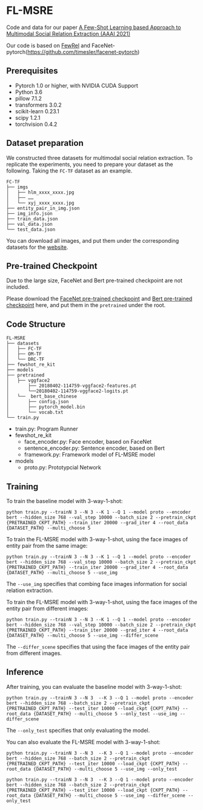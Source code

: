 # FL-MSRE

Code and data for our paper [A Few-Shot Learning based Approach to Multimodal Social Relation Extraction (AAAI 2021)]()

Our code is based on [FewRel](https://github.com/thunlp/FewRel) and FaceNet-pytorch(https://github.com/timesler/facenet-pytorch)

## Prerequisites

- Pytorch 1.0 or higher, with NVIDIA CUDA Support
- Python 3.6
- pillow 7.1.2
- transformers 3.0.2
- scikit-learn  0.23.1
- scipy  1.2.1
- torchvision  0.4.2

## Dataset preparation

We constructed three datasets for multimodal social relation extraction. To replicate the experiments, you need to prepare your dataset as the following. Taking the `FC-TF` dataset as an example.

```
FC-TF
├── imgs
│   ├── hlm_xxxx_xxxx.jpg
│   ├── ……
│   └── xyj_xxxx_xxxx.jpg
├── entity_pair_in_img.json
├── img_info.json
├── train_data.json
├── val_data.json
└── test_data.json
```

You can download all images, and put them under the corresponding datasets for the [website](https://drive.google.com/file/d/1myHcRDA71LFwIIGhm5Fg_idgZHezA93O/view?usp=sharing).

## Pre-trained Checkpoint

Due to the large size, FaceNet and Bert pre-trained checkpoint are not included.

Please download the [FaceNet pre-trained checkpoint](https://drive.google.com/uc?export=download&id=1TDZVEBudGaEd5POR5X4ZsMvdsh1h68T1) and [Bert pre-trained checkpoint]() here, and put them in the `pretrained` under the root.

## Code Structure
```
FL-MSRE
├── datasets
│   ├── FC-TF
│   ├── OM-TF
│   └── DRC-TF
├── fewshot_re_kit
├── models
├── pretrained
│   ├── vggface2
│   	├── 20180402-114759-vggface2-features.pt
│   	└──20180402-114759-vggface2-logits.pt
│   └──  bert_base_chinese
│   	├── config.json
│   	├── pytorch_model.bin
│   	└── vocab.txt
└── train.py
```


- train.py: Program Runner
- fewshot_re_kit
  - face_encoder.py: Face encoder, based on FaceNet
  - sentence_encoder.py: Sentence encoder, based on Bert
  - framework.py: Framework model of FL-MSRE model
- models
  - proto.py: Prototypcial Network

## Training

To train the baseline model with 3-way-1-shot:

```shell
python train.py --trainN 3 --N 3 --K 1 --Q 1 --model proto --encoder bert --hidden_size 768 --val_step 10000 --batch_size 2 --pretrain_ckpt {PRETRAINED_CKPT_PATH} --train_iter 20000 --grad_iter 4 --root_data {DATASET_PATH} --multi_choose 5
```

To train the FL-MSRE model with 3-way-1-shot, using the face images of entity pair from the same image:

```shell
python train.py --trainN 3 --N 3 --K 1 --Q 1 --model proto --encoder bert --hidden_size 768 --val_step 10000 --batch_size 2 --pretrain_ckpt {PRETRAINED_CKPT_PATH} --train_iter 20000 --grad_iter 4 --root_data {DATASET_PATH} --multi_choose 5 --use_img
```

The `--use_img` specifies that combing face images information for social relation extraction.

To train the FL-MSRE model with 3-way-1-shot, using the face images of the entity pair from different images:

```shell
python train.py --trainN 3 --N 3 --K 1 --Q 1 --model proto --encoder bert --hidden_size 768 --val_step 10000 --batch_size 2 --pretrain_ckpt {PRETRAINED_CKPT_PATH} --train_iter 20000 --grad_iter 4 --root_data {DATASET_PATH} --multi_choose 5 --use_img --differ_scene
```

The `--differ_scene` specifies that using the face images of  the entity pair from different images.

## Inference

After training, you can evaluate the baseline model with 3-way-1-shot:

```shell
python train.py --trainN 3 --N 3  --K 3 --Q 1 --model proto --encoder bert --hidden_size 768 --batch_size 2 --pretrain_ckpt {PRETRAINED_CKPT_PATH} --test_iter 10000 --load_ckpt {CKPT_PATH} --root_data {DATASET_PATH} --multi_choose 5 --only_test --use_img --differ_scene
```

The `--only_test` specifies that only evaluating the model.

You can also evaluate the FL-MSRE model with 3-way-1-shot:

```shell
python train.py --trainN 3 --N 3  --K 3 --Q 1 --model proto --encoder bert --hidden_size 768 --batch_size 2 --pretrain_ckpt {PRETRAINED_CKPT_PATH} --test_iter 10000 --load_ckpt {CKPT_PATH} --root_data {DATASET_PATH} --multi_choose 5 --use_img --only_test
```

```shell
python train.py --trainN 3 --N 3  --K 3 --Q 1 --model proto --encoder bert --hidden_size 768 --batch_size 2 --pretrain_ckpt {PRETRAINED_CKPT_PATH} --test_iter 10000 --load_ckpt {CKPT_PATH} --root_data {DATASET_PATH} --multi_choose 5 --use_img --differ_scene --only_test
```
